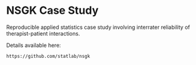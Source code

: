 # NSGK Case Study

Reproducible applied statistics case study involving interrater reliability of
therapist-patient interactions.

Details available here:

    https://github.com/statlab/nsgk
